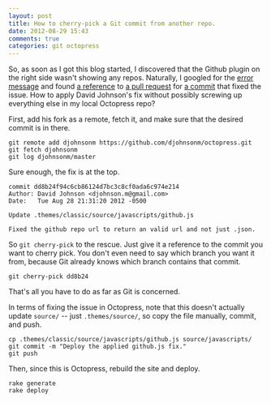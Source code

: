 ```yaml
---
layout: post
title: How to cherry-pick a Git commit from another repo.
date: 2012-08-29 15:43
comments: true
categories: git octopress
---
```


So, as soon as I got this blog started, I discovered that the Github plugin on
the right side wasn't showing any repos. Naturally, I googled for the
[error message](https://github.com/imathis/octopress/issues/636) and found
[a reference](https://github.com/imathis/octopress/issues/636#issuecomment-8113731) to 
[a pull request](https://github.com/imathis/octopress/pull/732) for
[a commit](https://github.com/djohnsonm/octopress/commit/dd8b24f94c6cb86124d7bc3c8cf0ada6c974e214)
that fixed the issue. How to apply David Johnson's fix without possibly
screwing up everything else in my local Octopress repo?

First, add his fork as a remote, fetch it, and make sure that the desired
commit is in there.

```
git remote add djohnsonm https://github.com/djohnsonm/octopress.git
git fetch djohnsonm
git log djohnsonm/master
```

Sure enough, the fix is at the top.

```
commit dd8b24f94c6cb86124d7bc3c8cf0ada6c974e214
Author: David Johnson <djohnson.m@gmail.com>
Date:   Tue Aug 28 21:31:20 2012 -0500

Update .themes/classic/source/javascripts/github.js

Fixed the github repo url to return an valid url and not just .json.
```

So `git cherry-pick` to the rescue. Just give it a reference to the commit
you want to cherry pick. You don't even need to say which branch you want it
from, because Git already knows which branch contains that commit.

```
git cherry-pick dd8b24
```

That's all you have to do as far as Git is concerned.

In terms of fixing the issue in Octopress, note that this doesn't actually
update `source/` -- just `.themes/source/`, so copy the file manually, commit,
and push.

```
cp .themes/classic/source/javascripts/github.js source/javascripts/
git commit -m "Deploy the applied github.js fix."
git push
```

Then, since this is Octopress, rebuild the site and deploy.

```
rake generate
rake deploy
```

